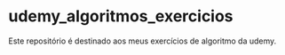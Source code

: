 # udemy_algoritmos_exercicios
Este repositório é destinado aos meus exercícios de algoritmo da udemy.
